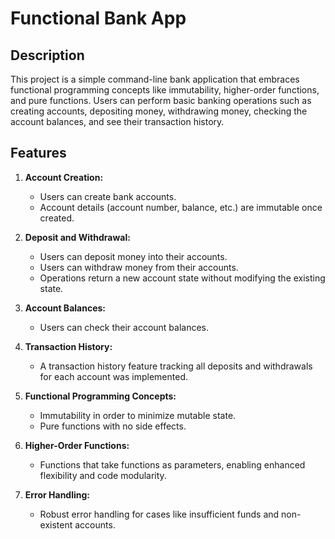 # Functional Bank App

## Description

This project is a simple command-line bank application that embraces functional programming concepts like immutability, higher-order functions, and pure functions. Users can perform basic banking operations such as creating accounts, depositing money, withdrawing money, checking the account balances, and see their transaction history.

## Features

1. **Account Creation:**
   - Users can create bank accounts.
   - Account details (account number, balance, etc.) are immutable once created.

2. **Deposit and Withdrawal:**
   - Users can deposit money into their accounts.
   - Users can withdraw money from their accounts.
   - Operations return a new account state without modifying the existing state.

3. **Account Balances:**
   - Users can check their account balances.

4. **Transaction History:**
   - A transaction history feature tracking all deposits and withdrawals for each account was implemented.

5. **Functional Programming Concepts:**
   - Immutability in order to minimize mutable state.
   - Pure functions with no side effects.

6. **Higher-Order Functions:**
   - Functions that take functions as parameters, enabling enhanced flexibility and code modularity.

7. **Error Handling:**
   - Robust error handling for cases like insufficient funds and non-existent accounts.
